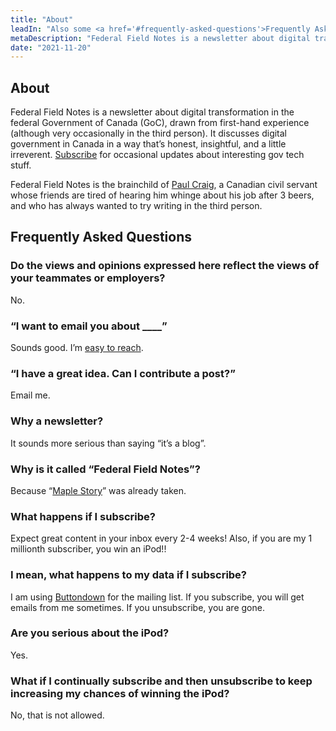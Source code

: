 ```yaml
---
title: "About"
leadIn: "Also some <a href='#frequently-asked-questions'>Frequently Asked Questions</a>, as a bonus."
metaDescription: "Federal Field Notes is a newsletter about digital transformation in Canada’s federal government."
date: "2021-11-20"
---
```


## About

Federal Field Notes is a newsletter about digital transformation in the federal Government of Canada (GoC), drawn from first-hand experience (although very occasionally in the third person). It discusses digital government in Canada in a way that’s honest, insightful, and a little irreverent. [Subscribe](#bd-email) for occasional updates about interesting gov tech stuff.

Federal Field Notes is the brainchild of [Paul Craig](https://pcraig3.ca), a Canadian civil servant whose friends are tired of hearing him whinge about his job after 3 beers, and who has always wanted to try writing in the third person.

## Frequently Asked Questions

### Do the views and opinions expressed here reflect the views of your teammates or employers?

No.

### “I want to email you about \_\_\_\_”

Sounds good. I’m [easy to reach](/pages/contact).

### “I have a great idea. Can I contribute a post?”

Email me.

### Why a newsletter?

It sounds more serious than saying “it’s a blog”.

### Why is it called “Federal Field Notes”?

Because “[Maple Story](https://maplestory.nexon.net/landing)” was already taken.

### What happens if I subscribe?

Expect great content in your inbox every 2-4 weeks!
Also, if you are my 1 millionth subscriber, you win an iPod!!

### I mean, what happens to my data if I subscribe?

I am using [Buttondown](https://buttondown.email/features/privacy) for the mailing list. If you subscribe, you will get emails from me sometimes. If you unsubscribe, you are gone.

### Are you serious about the iPod?

Yes.

### What if I continually subscribe and then unsubscribe to keep increasing my chances of winning the iPod?

No, that is not allowed.
